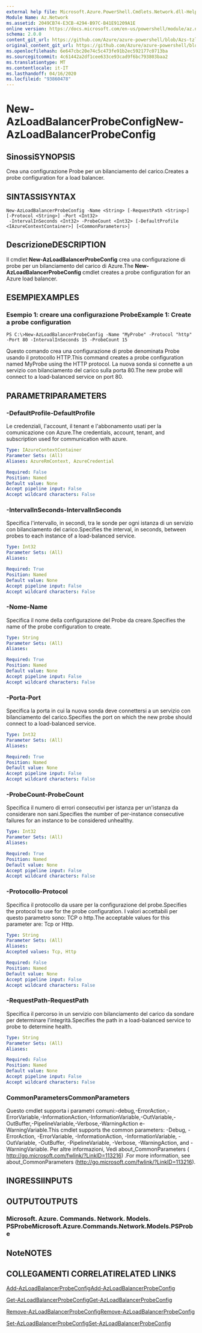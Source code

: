 ```yaml
---
external help file: Microsoft.Azure.PowerShell.Cmdlets.Network.dll-Help.xml
Module Name: Az.Network
ms.assetid: 2049CB74-E3CB-4294-B97C-B41E91209A1E
online version: https://docs.microsoft.com/en-us/powershell/module/az.network/new-azloadbalancerprobeconfig
schema: 2.0.0
content_git_url: https://github.com/Azure/azure-powershell/blob/Azs-tzl/src/Network/Network/help/New-AzLoadBalancerProbeConfig.md
original_content_git_url: https://github.com/Azure/azure-powershell/blob/Azs-tzl/src/Network/Network/help/New-AzLoadBalancerProbeConfig.md
ms.openlocfilehash: 6e647cbc20e74c5c473fe91b2ec592177c0713ba
ms.sourcegitcommit: 4c61442a2df1cee633ce93cad9f6bc793803baa2
ms.translationtype: MT
ms.contentlocale: it-IT
ms.lasthandoff: 04/16/2020
ms.locfileid: "93860478"
---
```

# <span data-ttu-id="d02cb-101">New-AzLoadBalancerProbeConfig</span><span class="sxs-lookup"><span data-stu-id="d02cb-101">New-AzLoadBalancerProbeConfig</span></span>

## <span data-ttu-id="d02cb-102">Sinossi</span><span class="sxs-lookup"><span data-stu-id="d02cb-102">SYNOPSIS</span></span>
<span data-ttu-id="d02cb-103">Crea una configurazione Probe per un bilanciamento del carico.</span><span class="sxs-lookup"><span data-stu-id="d02cb-103">Creates a probe configuration for a load balancer.</span></span>

## <span data-ttu-id="d02cb-104">SINTASSI</span><span class="sxs-lookup"><span data-stu-id="d02cb-104">SYNTAX</span></span>

```
New-AzLoadBalancerProbeConfig -Name <String> [-RequestPath <String>] [-Protocol <String>] -Port <Int32>
 -IntervalInSeconds <Int32> -ProbeCount <Int32> [-DefaultProfile <IAzureContextContainer>] [<CommonParameters>]
```

## <span data-ttu-id="d02cb-105">Descrizione</span><span class="sxs-lookup"><span data-stu-id="d02cb-105">DESCRIPTION</span></span>
<span data-ttu-id="d02cb-106">Il cmdlet **New-AzLoadBalancerProbeConfig** crea una configurazione di probe per un bilanciamento del carico di Azure.</span><span class="sxs-lookup"><span data-stu-id="d02cb-106">The **New-AzLoadBalancerProbeConfig** cmdlet creates a probe configuration for an Azure load balancer.</span></span>

## <span data-ttu-id="d02cb-107">ESEMPI</span><span class="sxs-lookup"><span data-stu-id="d02cb-107">EXAMPLES</span></span>

### <span data-ttu-id="d02cb-108">Esempio 1: creare una configurazione Probe</span><span class="sxs-lookup"><span data-stu-id="d02cb-108">Example 1: Create a probe configuration</span></span>
```
PS C:\>New-AzLoadBalancerProbeConfig -Name "MyProbe" -Protocol "http" -Port 80 -IntervalInSeconds 15 -ProbeCount 15
```

<span data-ttu-id="d02cb-109">Questo comando crea una configurazione di probe denominata Probe usando il protocollo HTTP.</span><span class="sxs-lookup"><span data-stu-id="d02cb-109">This command creates a probe configuration named MyProbe using the HTTP protocol.</span></span>
<span data-ttu-id="d02cb-110">La nuova sonda si connette a un servizio con bilanciamento del carico sulla porta 80.</span><span class="sxs-lookup"><span data-stu-id="d02cb-110">The new probe will connect to a load-balanced service on port 80.</span></span>

## <span data-ttu-id="d02cb-111">PARAMETRI</span><span class="sxs-lookup"><span data-stu-id="d02cb-111">PARAMETERS</span></span>

### <span data-ttu-id="d02cb-112">-DefaultProfile</span><span class="sxs-lookup"><span data-stu-id="d02cb-112">-DefaultProfile</span></span>
<span data-ttu-id="d02cb-113">Le credenziali, l'account, il tenant e l'abbonamento usati per la comunicazione con Azure.</span><span class="sxs-lookup"><span data-stu-id="d02cb-113">The credentials, account, tenant, and subscription used for communication with azure.</span></span>

```yaml
Type: IAzureContextContainer
Parameter Sets: (All)
Aliases: AzureRmContext, AzureCredential

Required: False
Position: Named
Default value: None
Accept pipeline input: False
Accept wildcard characters: False
```

### <span data-ttu-id="d02cb-114">-IntervalInSeconds</span><span class="sxs-lookup"><span data-stu-id="d02cb-114">-IntervalInSeconds</span></span>
<span data-ttu-id="d02cb-115">Specifica l'intervallo, in secondi, tra le sonde per ogni istanza di un servizio con bilanciamento del carico.</span><span class="sxs-lookup"><span data-stu-id="d02cb-115">Specifies the interval, in seconds, between probes to each instance of a load-balanced service.</span></span>

```yaml
Type: Int32
Parameter Sets: (All)
Aliases: 

Required: True
Position: Named
Default value: None
Accept pipeline input: False
Accept wildcard characters: False
```

### <span data-ttu-id="d02cb-116">-Nome</span><span class="sxs-lookup"><span data-stu-id="d02cb-116">-Name</span></span>
<span data-ttu-id="d02cb-117">Specifica il nome della configurazione del Probe da creare.</span><span class="sxs-lookup"><span data-stu-id="d02cb-117">Specifies the name of the probe configuration to create.</span></span>

```yaml
Type: String
Parameter Sets: (All)
Aliases: 

Required: True
Position: Named
Default value: None
Accept pipeline input: False
Accept wildcard characters: False
```

### <span data-ttu-id="d02cb-118">-Porta</span><span class="sxs-lookup"><span data-stu-id="d02cb-118">-Port</span></span>
<span data-ttu-id="d02cb-119">Specifica la porta in cui la nuova sonda deve connettersi a un servizio con bilanciamento del carico.</span><span class="sxs-lookup"><span data-stu-id="d02cb-119">Specifies the port on which the new probe should connect to a load-balanced service.</span></span>

```yaml
Type: Int32
Parameter Sets: (All)
Aliases: 

Required: True
Position: Named
Default value: None
Accept pipeline input: False
Accept wildcard characters: False
```

### <span data-ttu-id="d02cb-120">-ProbeCount</span><span class="sxs-lookup"><span data-stu-id="d02cb-120">-ProbeCount</span></span>
<span data-ttu-id="d02cb-121">Specifica il numero di errori consecutivi per istanza per un'istanza da considerare non sani.</span><span class="sxs-lookup"><span data-stu-id="d02cb-121">Specifies the number of per-instance consecutive failures for an instance to be considered unhealthy.</span></span>

```yaml
Type: Int32
Parameter Sets: (All)
Aliases: 

Required: True
Position: Named
Default value: None
Accept pipeline input: False
Accept wildcard characters: False
```

### <span data-ttu-id="d02cb-122">-Protocollo</span><span class="sxs-lookup"><span data-stu-id="d02cb-122">-Protocol</span></span>
<span data-ttu-id="d02cb-123">Specifica il protocollo da usare per la configurazione del probe.</span><span class="sxs-lookup"><span data-stu-id="d02cb-123">Specifies the protocol to use for the probe configuration.</span></span>
<span data-ttu-id="d02cb-124">I valori accettabili per questo parametro sono: TCP o http.</span><span class="sxs-lookup"><span data-stu-id="d02cb-124">The acceptable values for this parameter are: Tcp or Http.</span></span>

```yaml
Type: String
Parameter Sets: (All)
Aliases: 
Accepted values: Tcp, Http

Required: False
Position: Named
Default value: None
Accept pipeline input: False
Accept wildcard characters: False
```

### <span data-ttu-id="d02cb-125">-RequestPath</span><span class="sxs-lookup"><span data-stu-id="d02cb-125">-RequestPath</span></span>
<span data-ttu-id="d02cb-126">Specifica il percorso in un servizio con bilanciamento del carico da sondare per determinare l'integrità.</span><span class="sxs-lookup"><span data-stu-id="d02cb-126">Specifies the path in a load-balanced service to probe to determine health.</span></span>

```yaml
Type: String
Parameter Sets: (All)
Aliases: 

Required: False
Position: Named
Default value: None
Accept pipeline input: False
Accept wildcard characters: False
```

### <span data-ttu-id="d02cb-127">CommonParameters</span><span class="sxs-lookup"><span data-stu-id="d02cb-127">CommonParameters</span></span>
<span data-ttu-id="d02cb-128">Questo cmdlet supporta i parametri comuni:-debug,-ErrorAction,-ErrorVariable,-InformationAction,-InformationVariable,-OutVariable,-OutBuffer,-PipelineVariable,-Verbose,-WarningAction e-WarningVariable.</span><span class="sxs-lookup"><span data-stu-id="d02cb-128">This cmdlet supports the common parameters: -Debug, -ErrorAction, -ErrorVariable, -InformationAction, -InformationVariable, -OutVariable, -OutBuffer, -PipelineVariable, -Verbose, -WarningAction, and -WarningVariable.</span></span> <span data-ttu-id="d02cb-129">Per altre informazioni, Vedi about_CommonParameters ( http://go.microsoft.com/fwlink/?LinkID=113216) .</span><span class="sxs-lookup"><span data-stu-id="d02cb-129">For more information, see about_CommonParameters (http://go.microsoft.com/fwlink/?LinkID=113216).</span></span>

## <span data-ttu-id="d02cb-130">INGRESSI</span><span class="sxs-lookup"><span data-stu-id="d02cb-130">INPUTS</span></span>

## <span data-ttu-id="d02cb-131">OUTPUT</span><span class="sxs-lookup"><span data-stu-id="d02cb-131">OUTPUTS</span></span>

### <span data-ttu-id="d02cb-132">Microsoft. Azure. Commands. Network. Models. PSProbe</span><span class="sxs-lookup"><span data-stu-id="d02cb-132">Microsoft.Azure.Commands.Network.Models.PSProbe</span></span>

## <span data-ttu-id="d02cb-133">Note</span><span class="sxs-lookup"><span data-stu-id="d02cb-133">NOTES</span></span>

## <span data-ttu-id="d02cb-134">COLLEGAMENTI CORRELATI</span><span class="sxs-lookup"><span data-stu-id="d02cb-134">RELATED LINKS</span></span>

[<span data-ttu-id="d02cb-135">Add-AzLoadBalancerProbeConfig</span><span class="sxs-lookup"><span data-stu-id="d02cb-135">Add-AzLoadBalancerProbeConfig</span></span>](./Add-AzLoadBalancerProbeConfig.md)

[<span data-ttu-id="d02cb-136">Get-AzLoadBalancerProbeConfig</span><span class="sxs-lookup"><span data-stu-id="d02cb-136">Get-AzLoadBalancerProbeConfig</span></span>](./Get-AzLoadBalancerProbeConfig.md)

[<span data-ttu-id="d02cb-137">Remove-AzLoadBalancerProbeConfig</span><span class="sxs-lookup"><span data-stu-id="d02cb-137">Remove-AzLoadBalancerProbeConfig</span></span>](./Remove-AzLoadBalancerProbeConfig.md)

[<span data-ttu-id="d02cb-138">Set-AzLoadBalancerProbeConfig</span><span class="sxs-lookup"><span data-stu-id="d02cb-138">Set-AzLoadBalancerProbeConfig</span></span>](./Set-AzLoadBalancerProbeConfig.md)


